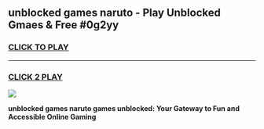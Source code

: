 
## unblocked games naruto - Play Unblocked Gmaes & Free #0g2yy
<h3>
<a href="https://news.freeplayer.one?title=unblocked_games_naruto&ref=03M">CLICK TO PLAY</a></h3>
<hr>

<h3>
<a href="https://news.freeplayer.one?title=unblocked_games_naruto&ref=03M">CLICK 2 PLAY</a>
  
</h3>

<a href="https://news.freeplayer.one?title=unblocked_games_naruto&ref=03M"><img src="https://clearcache.store/games.png"></a>


**unblocked games naruto games unblocked: Your Gateway to Fun and Accessible Online Gaming**
